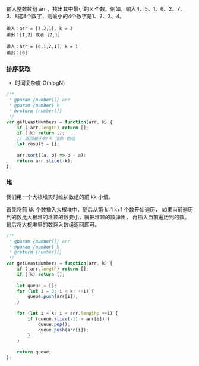 输入整数数组 arr ，找出其中最小的 k 个数。例如，输入4、5、1、6、2、7、3、8这8个数字，则最小的4个数字是1、2、3、4。


```
输入：arr = [3,2,1], k = 2
输出：[1,2] 或者 [2,1]
```

```
输入：arr = [0,1,2,1], k = 1
输出：[0]
```

### 排序获取

* 时间复杂度 O(nlogN)

```js
/**
 * @param {number[]} arr
 * @param {number} k
 * @return {number[]}
 */
var getLeastNumbers = function(arr, k) {
    if (!arr.length) return [];
    if (!k) return [];
    // 返回最小的 k 位的 数组
    let result = [];
    
    arr.sort((a, b) => b - a);
    return arr.slice(-k);
};
```

### 堆

我们用一个大根堆实时维护数组的前 kk 小值。

首先将前 kk 个数插入大根堆中，随后从第 k+1 k+1 个数开始遍历，
如果当前遍历到的数比大根堆的堆顶的数要小，就把堆顶的数弹出，
再插入当前遍历到的数。
最后将大根堆里的数存入数组返回即可。

```js
/**
 * @param {number[]} arr
 * @param {number} k
 * @return {number[]}
 */
var getLeastNumbers = function(arr, k) {
    if (!arr.length) return [];
    if (!k) return [];
    
    let queue = [];
    for (let i = 0; i < k; ++i) {
        queue.push(arr[i]);
    }
    
    for (let i = k; i < arr.length; ++i) {
        if (queue.slice(-1) > arr[i]) {
            queue.pop();
            queue.push(arr[i]);
        }
    }
    
    return queue;
};
```